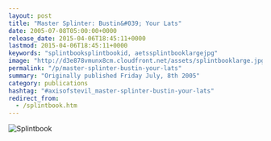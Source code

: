 ```yaml
---
layout: post
title: "Master Splinter: Bustin&#039; Your Lats"
date: 2005-07-08T05:00:00+0000
release_date: 2015-04-06T18:45:11+0000
lastmod: 2015-04-06T18:45:11+0000
keywords: "splintbooksplintbookid, aetssplintbooklargejpg"
image: "http://d3e878vmunx8cm.cloudfront.net/assets/splintbooklarge.jpg"
permalink: "/p/master-splinter-bustin-your-lats"
summary: "Originally published Friday July, 8th 2005"
category: publications
hashtag: "#axisofstevil_master-splinter-bustin-your-lats"
redirect_from:
  - /splintbook.htm
---
```


[id_1]: http://d3e878vmunx8cm.cloudfront.net/assets/splintbooklarge.jpg "Splintbook"
![Splintbook][id_1]
